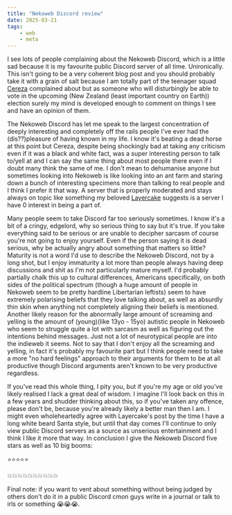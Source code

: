 ```yaml
---
title: "Nekoweb Discord review"
date: 2025-03-21
tags:
    - web
    - meta
---
```


I see lots of people complaining about the Nekoweb Discord, which is a little sad because it is my favourite public Discord server of all time. Unironically. This isn't going to be a very coherent blog post and you should probably take it with a grain of salt because I am totally part of the teenager squad [Cereza](https://cereza.zone/) complained about but as someone who will disturbingly be able to vote in the upcoming (New Zealand (least important country on Earth)) election surely my mind is developed enough to comment on things I see and have an opinion of them.

The Nekoweb Discord has let me speak to the largest concentration of deeply interesting and completely off the rails people I've ever had the (dis??)pleasure of having known in my life. I know it's beating a dead horse at this point but Cereza, despite being shockingly bad at taking any criticism even if it was a black and white fact, was a super interesting person to talk to/yell at and I can say the same thing about most people there even if I doubt many think the same of me. I don't mean to dehumanise anyone but sometimes looking into Nekoweb is like looking into an ant farm and staring down a bunch of interesting specimens more than talking to real people and I think I prefer it that way. A server that is properly moderated and stays always on topic like something my beloved [Layercake](https://layercake.nekoweb.org/) suggests is a server I have 0 interest in being a part of.

Many people seem to take Discord far too seriously sometimes. I know it's a bit of a cringy, edgelord, why so serious thing to say but it's true. If you take everything said to be serious or are unable to decipher sarcasm of course you're not going to enjoy yourself. Even if the person saying it is dead serious, why be actually angry about something that matters so little? Maturity is not a word I'd use to describe the Nekoweb Discord, not by a long shot, but I enjoy immaturity a lot more than people always having deep discussions and shit as I'm not particularly mature myself. I'd probably partially chalk this up to cultural differences, Americans specifically, on both sides of the political spectrum (though a huge amount of people in Nekoweb seem to be pretty hardline Libertarian leftists) seem to have extremely polarising beliefs that they love talking about, as well as absurdly thin skin when anything not completely aligning their beliefs is mentioned. Another likely reason for the abnormally large amount of screaming and yelling is the amount of (young)(like 13yo - 15yo) autistic people in Nekoweb who seem to struggle quite a lot with sarcasm as well as figuring out the intentions behind messages. Just not a lot of neurotypical people are into the indieweb it seems. Not to say that I don't enjoy all the screaming and yelling, in fact it's probably my favourite part but I think people need to take a more "no hard feelings" approach to their arguments for them to be at all productive though Discord arguments aren't known to be very productive regardless.

If you've read this whole thing, I pity you, but if you're my age or old you've likely realised I lack a great deal of wisdom. I imagine I'll look back on this in a few years and shudder thinking about this, so if you've taken any offence, please don't be, because you're already likely a better man then I am. I might even wholeheartedly agree with Layercake's post by the time I have a long white beard Santa style, but until that day comes I'll continue to only view public Discord servers as a source as unserious entertainment and I think I like it more that way. In conclusion I give the Nekoweb Discord five stars as well as 10 big booms:

⭐⭐⭐⭐⭐ 

💥💥💥💥💥💥💥💥💥💥

Final note: if you want to vent about something without being judged by others don't do it in a public Discord cmon guys write in a journal or talk to irls or something 😭😭😭.